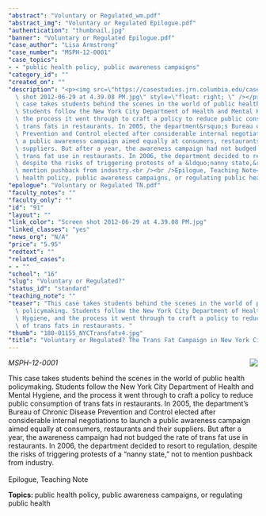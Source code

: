 ```yaml
---
"abstract": "Voluntary or Regulated_wm.pdf"
"abstract_img": "Voluntary or Regulated Epilogue.pdf"
"authentication": "thumbnail.jpg"
"banner": "Voluntary or Regulated Epilogue.pdf"
"case_author": "Lisa Armstrong"
"case_number": "MSPH-12-0001"
"case_topics":
- - "public health policy, public awareness campaigns"
"category_id": ""
"created_on": ""
"description": "<p><img src=\"https://casestudies.jrn.columbia.edu/casestudy/files/photos/651/Screen\
  \ shot 2012-06-29 at 4.39.08 PM.jpg\" style=\"float: right; \" /></p><p><em>MSPH-12-0001</em></p><p>This\
  \ case takes students behind the scenes in the world of public health policymaking.\
  \ Students follow the New York City Department of Health and Mental Hygiene, and\
  \ the process it went through to craft a policy to reduce public consumption of\
  \ trans fats in restaurants. In 2005, the department&rsquo;s Bureau of Chronic Disease\
  \ Prevention and Control elected after considerable internal negotiations to launch\
  \ a public awareness campaign aimed equally at consumers, restaurants and their\
  \ suppliers. But after a year, the awareness campaign had not budged the rate of\
  \ trans fat use in restaurants. In 2006, the department decided to resort to regulation,\
  \ despite the risks of triggering protests of a &ldquo;nanny state,&rdquo; not to\
  \ mention pushback from industry.<br /><br />Epilogue, Teaching Note</p><p><strong>Topics:&nbsp;</strong>public\
  \ health policy, public awareness campaigns, or regulating public health</p>"
"epologue": "Voluntary or Regulated TN.pdf"
"faculty_notes": ""
"faculty_only": ""
"id": "91"
"layout": ""
"link_color": "Screen shot 2012-06-29 at 4.39.08 PM.jpg"
"linked_classes": "yes"
"news_org": "N/A"
"price": "5.95"
"redtext": ""
"related_cases":
- - ""
"school": "16"
"slug": "Voluntary or Regulated?"
"status_id": "standard"
"teaching_note": ""
"teaser": "This case takes students behind the scenes in the world of public health\
  \ policymaking. Students follow the New York City Department of Health and Mental\
  \ Hygiene, and the process it went through to craft a policy to reduce public consumption\
  \ of trans fats in restaurants. "
"thumb": "180-01155_NYCTransfatv4.jpg"
"title": "Voluntary or Regulated? The Trans Fat Campaign in New York City"
---
```

<p><img src="https://casestudies.jrn.columbia.edu/casestudy/files/photos/651/Screen shot 2012-06-29 at 4.39.08 PM.jpg" style="float: right; " /></p><p><em>MSPH-12-0001</em></p><p>This case takes students behind the scenes in the world of public health policymaking. Students follow the New York City Department of Health and Mental Hygiene, and the process it went through to craft a policy to reduce public consumption of trans fats in restaurants. In 2005, the department&rsquo;s Bureau of Chronic Disease Prevention and Control elected after considerable internal negotiations to launch a public awareness campaign aimed equally at consumers, restaurants and their suppliers. But after a year, the awareness campaign had not budged the rate of trans fat use in restaurants. In 2006, the department decided to resort to regulation, despite the risks of triggering protests of a &ldquo;nanny state,&rdquo; not to mention pushback from industry.<br /><br />Epilogue, Teaching Note</p><p><strong>Topics:&nbsp;</strong>public health policy, public awareness campaigns, or regulating public health</p>
